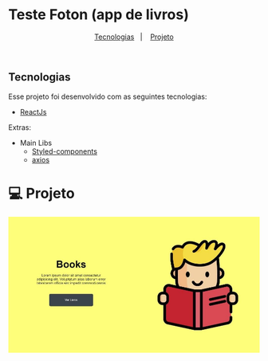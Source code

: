 # Teste Foton (app de livros)

</h2>

<p align="center">
  <a href="#rocket-tecnologias">Tecnologias</a>&nbsp;&nbsp;&nbsp;|&nbsp;&nbsp;&nbsp;
  <a href="#-projeto">Projeto</a>
</p>

<br>

## Tecnologias

Esse projeto foi desenvolvido com as seguintes tecnologias:

- [ReactJs](https://reactjs.org/)

Extras:

- Main Libs
  - [Styled-components](https://styled-components.com/)
  - [axios](https://github.com/axios/axios)

# 💻 Projeto

![landing-page](https://github.com/Guilherme775/Foton-teste/blob/master/src/assets/landing-page.JPG)
